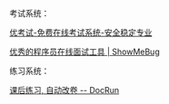 
考试系统：

[优考试-免费在线考试系统-安全稳定专业](https://www.youkaoshi.cn/)

[优秀的程序员在线面试工具 | ShowMeBug](https://www.showmebug.com/)


练习系统：

[课后练习, 自动改卷 -- DocRun](https://doc.run/pubdocument/a632d6f1c68b915f)
